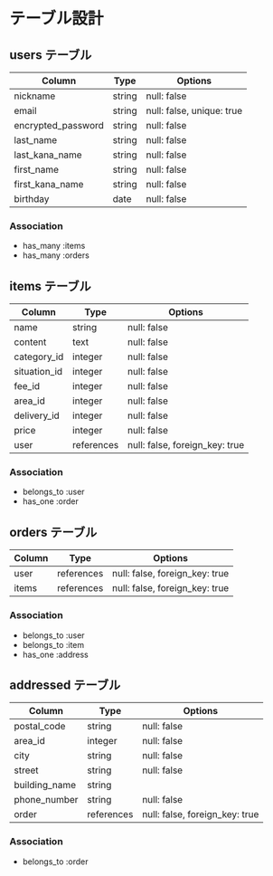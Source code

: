# テーブル設計

## users テーブル
| Column             | Type   | Options                   |
| ------------------ | ------ | ------------------------- |
| nickname           | string | null: false               |
| email              | string | null: false, unique: true |
| encrypted_password | string | null: false               |
| last_name          | string | null: false               |
| last_kana_name     | string | null: false               |
| first_name         | string | null: false               |
| first_kana_name    | string | null: false               |
| birthday           | date   | null: false               |

### Association
- has_many :items
- has_many :orders


## items テーブル

| Column       | Type       | Options                        |
| ------------ | ---------- | ------------------------------ |
| name         | string     | null: false                    |
| content      | text       | null: false                    |
| category_id  | integer    | null: false                    |
| situation_id | integer    | null: false                    |
| fee_id       | integer    | null: false                    |
| area_id      | integer    | null: false                    |
| delivery_id  | integer    | null: false                    |
| price        | integer    | null: false                    |
| user         | references | null: false, foreign_key: true |

### Association
- belongs_to :user
- has_one :order


## orders テーブル

| Column  | Type       | Options                        |
| ------- | ---------- | ------------------------------ |
| user    | references | null: false, foreign_key: true |
| items   | references | null: false, foreign_key: true |

### Association
- belongs_to :user
- belongs_to :item
- has_one :address


## addressed テーブル

| Column        | Type       | Options                        |
| ------------- | ---------- | ------------------------------ |
| postal_code   | string     | null: false                    |
| area_id       | integer    | null: false                    |
| city          | string     | null: false                    |
| street        | string     | null: false                    |
| building_name | string     |                                |
| phone_number  | string     | null: false                    |
| order         | references | null: false, foreign_key: true |

### Association
- belongs_to :order